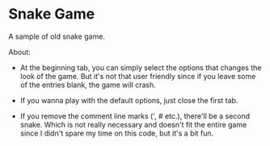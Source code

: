# Snake Game

A sample of old snake game.

About:

- At the beginning tab, you can simply select the options that changes the look of the game. But it's not that user friendly since if you leave some of the entries blank, the game will crash. 

- If you wanna play with the default options, just close the first tab.

- If you remove the comment line marks (', # etc.), there'll be a second snake. Which is not really necessary and doesn't fit the entire game since I didn't spare my time on this code, but it's a bit fun.
